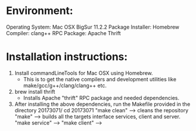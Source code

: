 

Environment:
============
Operating System:  Mac OSX BigSur 11.2.2
Package Installer: Homebrew
Compiler:          clang++
RPC Package:       Apache Thrift


Installation instructions:
==========================
1. Install commandLineTools for Mac OSX using Homebrew.
   - This is to get the native compilers and development utilities like make/gcc/g++/clang/clang++ etc.
2. brew install thrift
   - Installs Apache "thrift" RPC package and needed dependencies.
3. After installing the above dependencies, run the Makefile provided in the directory 20173071/
   cd 20173071
   "make clean"   --> cleans the repository
   "make"         --> builds all the targets interface services, client and server.
   "make service" -->
   "make client"  -->
